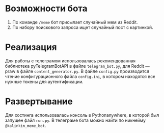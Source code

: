 # Возможности бота
1. По команде `/meme` бот присылает случайный мем из Reddit.
2. По набору поискового запроса ищет случайный пост с картинкой.
# Реализация
Для работы с телеграмом использовалась рекомендованная библиотека 
pyTelegramBotAPI в файле `telegram_bot.py`, для Reddit — praw в файле 
`content_generator.py`. В файле `config.py` производится чтение конфигурационного
файла `config.ini`, в котором находятся все нужные токены для аутентификации.
# Развертывание
Для хостинга использовалась консоль в Pythonanywhere, в которой был запущен 
файл `run.py`. В телеграме бота можно найти по никнейму `@kalinkin_meme_bot`.
